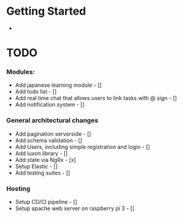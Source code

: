 # Getting Started

-

# TODO

### Modules:

- Add japanese learning module - []
- Add todo list - []
- Add real time chat that allows users to link tasks with @ sign - []
- Add notification system - []

### General architectural changes

- Add pagination serverside - []
- Add schema validation - []
- Add Users, including simple registration and login - []
- Add luxon library - []
- Add state via NgRx - [x]
- Setup Elastic - []
- Add testing suites - []

### Hosting

- Setup CD/CI pipeline - []
- Setup apache web server on raspberry pi 3 - []
